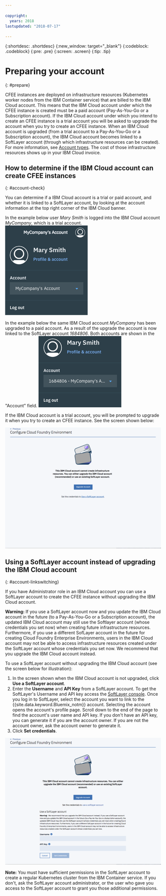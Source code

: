 ```yaml
---

copyright:
  years: 2018
lastupdated: "2018-07-17"

---
```


{:shortdesc: .shortdesc}
{:new_window: target="_blank"}
{:codeblock: .codeblock}
{:pre: .pre}
{:screen: .screen}
{:tip: .tip}

# Preparing your account
{: #prepare}

CFEE instances are deployed on infrastructure resources (Kubernetes worker nodes from the IBM Container service) that are billed to the IBM Cloud account. This means that the IBM Cloud account under which the CFEE instance is created must be a paid account (Pay-As-You-Go or a Subscription account).  If the IBM Cloud account under which you intend to create an CFEE instance is a trial  account you will be asked to upgrade the account when you try to create an CFEE instance.  When an IBM Cloud account is upgraded (from a trial account to a Pay-As-You-Go or a Subscription account), the IBM Cloud account becomes linked to a SoftLayer account (through which infrastructure resources can be created). For more information, see [Account types](https://console.bluemix.net/docs/account/index.html#accounts). The cost of those infrastructure resources shows up in your IBM Cloud invoice.

## How to determine if the IBM Cloud account can create CFEE instances
{: #account-check}

You can determine if a IBM Cloud account is a trial or paid account, and whether it is linked to a SoftLayer account, by looking at the account information at the top right corner of the IBM Cloud banner.

In the example below user _Mary Smith_ is logged into the IBM Cloud account _MyCompany_, which is a trial account.
![Account Checking](img/AccountExample_1.png)

In the example below the same IBM Cloud account _MyCompany_ has been upgraded to a paid account.  As a result of the upgrade the account is now linked to the SoftLayer account _1684806_.  Both accounts are shown in the "Account" field.
![Account Checking](img/AccountExample_2.png)

If the IBM Cloud account is a trial account, you will be prompted to upgrade it when you try to create an CFEE instance. See the screen shown below:

![Account Checking](img/UpgradeAccountPage_1.png)

## Using a SoftLayer account instead of upgrading the IBM Cloud account
{: #account-linkswitching}

If you have Administrator role in an IBM Cloud account you can use a SoftLayer account to create the CFEE instance without upgrading the IBM Cloud account.


**Warning:** If you use a SoftLayer account now and you update the IBM Cloud account in the future (to a Pay-As-You-Go or a Subscription account), the updated IBM Cloud account may still use the Softlayer account (whose credentials you set now) when creating future infrastructure resources. Furthermore, if you use a different SofLayer account in the future for creating Cloud Foundry Enterprise Environments, users in the IBM Cloud account may not be able to access infrastructure resources created under the SoftLayer account whose credentials you set now. We recommend that you upgrade the IBM Cloud account instead.

To use a SoftLayer account without upgrading the IBM Cloud account (see the screen below for illustration):
1. In the screen shown when the IBM Cloud account is not upgraded, click **Use a SoftLayer account**.
2. Enter the **Username** and **API Key** from a SoftLayer account. To get the SoftLayer's Username and API key access the [SoftLayer console](https://control.softlayer.com). Once you log in to SoftLayer, select the account you want to link to the {{site.data.keyword.Bluemix_notm}} account. Selecting the account opens the account's profile page. Scroll down to the end of the page to find the account's user name and API key. If you don't have an API key, you can generate it if you are the account owner. If you are not the account owner, ask the account owner to generate it.
3. Click **Set credentials**.

![Account Checking](img/UpgradeAccountPage_2.png)

**Note:** You must have sufficient permissions in the SoftLayer account to create a regular Kubernetes cluster from the IBM Container service. If you don't, ask the SoftLayer account administrator, or the user who gave you access to the SoftLayer account to grant you those additional permissions.
